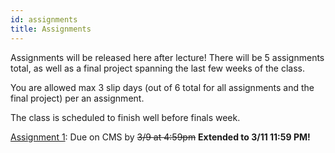 ```yaml
---
id: assignments
title: Assignments
---
```


Assignments will be released here after lecture! There will be 5 assignments total,
as well as a final project spanning the last few weeks of the class.

You are allowed max 3 slip days (out of 6 total for all assignments and the final project) per an assignment.

The class is scheduled to finish well before finals week.

[Assignment 1](/docs/assignment1): Due on CMS by ~~3/9 at 4:59pm~~ **Extended to 3/11 11:59 PM!**
